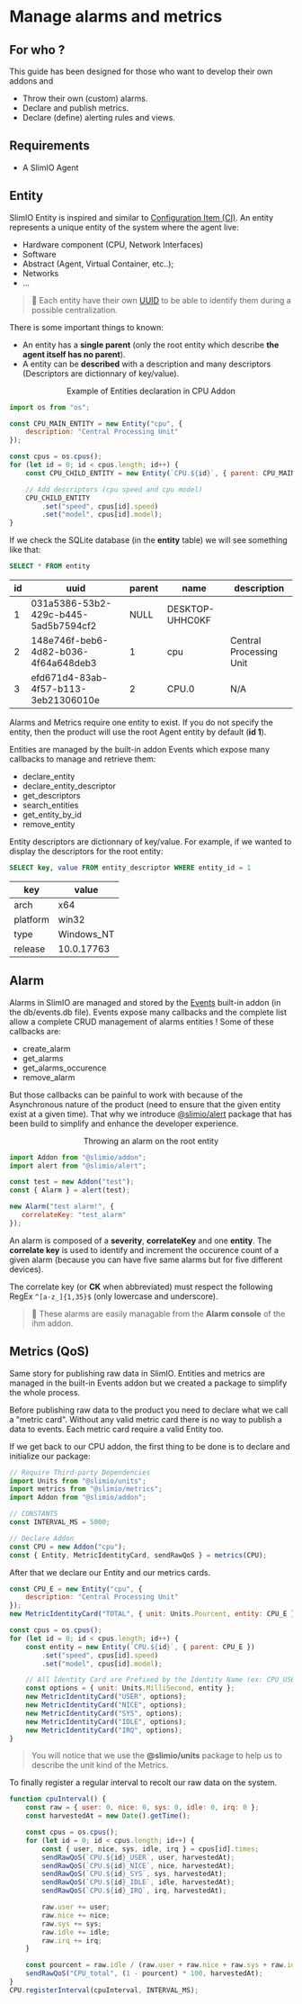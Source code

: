 # Manage alarms and metrics

## For who ?
This guide has been designed for those who want to develop their own addons and

- Throw their own (custom) alarms.
- Declare and publish metrics.
- Declare (define) alerting rules and views.

## Requirements

- A SlimIO Agent

## Entity
SlimIO Entity is inspired and similar to [Configuration Item (CI)](https://en.wikipedia.org/wiki/Configuration_item). An entity represents a unique entity of the system where the agent live:

- Hardware component (CPU, Network Interfaces)
- Software
- Abstract (Agent, Virtual Container, etc..);
- Networks
- ...

> 👀 Each entity have their own [UUID](https://fr.wikipedia.org/wiki/Universal_Unique_Identifier) to be able to identify them during a possible centralization.

There is some important things to known:

- An entity has a **single parent** (only the root entity which describe **the agent itself has no parent**).
- A entity can be **described** with a description and many descriptors (Descriptors are dictionnary of key/value).

<p align="center">Example of Entities declaration in CPU Addon</p>

```js
import os from "os";

const CPU_MAIN_ENTITY = new Entity("cpu", {
    description: "Central Processing Unit"
});

const cpus = os.cpus();
for (let id = 0; id < cpus.length; id++) {
    const CPU_CHILD_ENTITY = new Entity(`CPU.${id}`, { parent: CPU_MAIN_ENTITY });

    // Add descriptors (cpu speed and cpu model)
    CPU_CHILD_ENTITY
        .set("speed", cpus[id].speed)
        .set("model", cpus[id].model);
}
```

If we check the SQLite database (in the **entity** table) we will see something like that:

```sql
SELECT * FROM entity
```

| id | uuid | parent | name | description |
| --- | --- | --- | --- | --- |
| 1 | 031a5386-53b2-429c-b445-5ad5b7594cf2 | NULL | DESKTOP-UHHC0KF | |
| 2 | 148e746f-beb6-4d82-b036-4f64a648deb3 | 1 | cpu | Central Processing Unit |
| 3 | efd671d4-83ab-4f57-b113-3eb21306010e | 2 | CPU.0 | N/A |

Alarms and Metrics require one entity to exist. If you do not specify the entity, then the product will use the root Agent entity by default (**id 1**).

Entities are managed by the built-in addon Events which expose many callbacks to manage and retrieve them:
- declare_entity
- declare_entity_descriptor
- get_descriptors
- search_entities
- get_entity_by_id
- remove_entity

Entity descriptors are dictionnary of key/value. For example, if we wanted to display the descriptors for the root entity:

```sql
SELECT key, value FROM entity_descriptor WHERE entity_id = 1
```

| key | value |
| --- | --- |
| arch | x64 |
| platform | win32 |
| type | Windows_NT |
| release | 10.0.17763 |


## Alarm
Alarms in SlimIO are managed and stored by the [Events](https://github.com/SlimIO/Events) built-in addon (in the db/events.db file). Events expose many callbacks and the complete list allow a complete CRUD management of alarms entities !
Some of these callbacks are:

- create_alarm
- get_alarms
- get_alarms_occurence
- remove_alarm

But those callbacks can be painful to work with because of the Asynchronous nature of the product (need to ensure that the given entity exist at a given time). That why we introduce [@slimio/alert](https://github.com/SlimIO/Alert) package that has been
build to simplify and enhance the developer experience.

<p align="center">Throwing an alarm on the root entity</p>

```js
import Addon from "@slimio/addon";
import alert from "@slimio/alert";

const test = new Addon("test");
const { Alarm } = alert(test);

new Alarm("test alarm!", {
   correlateKey: "test_alarm"
});
```

An alarm is composed of a **severity**, **correlateKey** and one **entity**.
The **correlate key** is used to identify and increment the occurence count of a given alarm (because you can have five same alarms but for five different devices).

The correlate key (or **CK** when abbreviated) must respect the following RegEx `^[a-z_]{1,35}$` (only lowercase and underscore).

> 👀 These alarms are easily managable from the **Alarm console** of the ihm addon.

## Metrics (QoS)

Same story for publishing raw data in SlimIO. Entities and metrics are managed in the built-in Events addon but we created a package to simplify the whole process.

Before publishing raw data to the product you need to declare what we call a "metric card". Without any valid metric card there is no way to publish a data to events. Each metric card require a valid Entity too.

If we get back to our CPU addon, the first thing to be done is to declare and initialize our package:
```js
// Require Third-party Dependencies
import Units from "@slimio/units";
import metrics from "@slimio/metrics";
import Addon from "@slimio/addon";

// CONSTANTS
const INTERVAL_MS = 5000;

// Declare Addon
const CPU = new Addon("cpu");
const { Entity, MetricIdentityCard, sendRawQoS } = metrics(CPU);
```

After that we declare our Entity and our metrics cards.

```js
const CPU_E = new Entity("cpu", {
    description: "Central Processing Unit"
});
new MetricIdentityCard("TOTAL", { unit: Units.Pourcent, entity: CPU_E });

const cpus = os.cpus();
for (let id = 0; id < cpus.length; id++) {
    const entity = new Entity(`CPU.${id}`, { parent: CPU_E })
        .set("speed", cpus[id].speed)
        .set("model", cpus[id].model);

    // All Identity Card are Prefixed by the Identity Name (ex: CPU_USER).
    const options = { unit: Units.MilliSecond, entity };
    new MetricIdentityCard("USER", options);
    new MetricIdentityCard("NICE", options);
    new MetricIdentityCard("SYS", options);
    new MetricIdentityCard("IDLE", options);
    new MetricIdentityCard("IRQ", options);
}
```

> You will notice that we use the **@slimio/units** package to help us to describe the unit kind of the Metrics.

To finally register a regular interval to recolt our raw data on the system.

```js
function cpuInterval() {
    const raw = { user: 0, nice: 0, sys: 0, idle: 0, irq: 0 };
    const harvestedAt = new Date().getTime();

    const cpus = os.cpus();
    for (let id = 0; id < cpus.length; id++) {
        const { user, nice, sys, idle, irq } = cpus[id].times;
        sendRawQoS(`CPU.${id}_USER`, user, harvestedAt);
        sendRawQoS(`CPU.${id}_NICE`, nice, harvestedAt);
        sendRawQoS(`CPU.${id}_SYS`, sys, harvestedAt);
        sendRawQoS(`CPU.${id}_IDLE`, idle, harvestedAt);
        sendRawQoS(`CPU.${id}_IRQ`, irq, harvestedAt);

        raw.user += user;
        raw.nice += nice;
        raw.sys += sys;
        raw.idle += idle;
        raw.irq += irq;
    }

    const pourcent = raw.idle / (raw.user + raw.nice + raw.sys + raw.idle + raw.irq);
    sendRawQoS("CPU_total", (1 - pourcent) * 100, harvestedAt);
}
CPU.registerInterval(cpuInterval, INTERVAL_MS);
```
